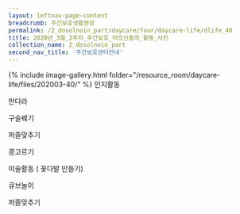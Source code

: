 ```yaml
--- 
layout: leftnav-page-content 
breadcrumb: 주간보호생활현장 
permalink: /2_dosolnoin_part/daycare/four/daycare-life/dlife_40
title: 2020년_3월_2주차_주간보호_어르신들의_활동_사진
collection_name: 2_dosolnoin_part
second_nav_title: '주간보호센터안내' 
---
```

{% include image-gallery.html folder="/resource_room/daycare-life/files/202003-40/" %}
인지활동

만다라

구슬꿰기

퍼즐맞추기

콩고르기

미술활동 ( 꽃다발 만들기)

큐브놀이

퍼즐맞추기